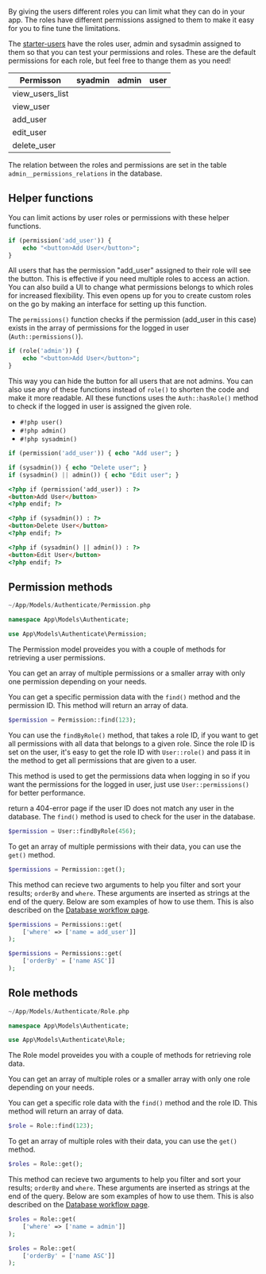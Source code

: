 By giving the users different roles you can limit what they can do in your app. The roles have different permissions assigned to them to make it easy for you to fine tune the limitations. 

The [starter-users](./database.md#starter-users) have the roles user, admin and sysadmin assigned to them so that you can test your permissions and roles. These are the default permissions for each role, but feel free to thange them as you need!

| Permisson       |              syadmin              |               admin               |               user                |
| --------------- |:---------------------------------:|:---------------------------------:|:---------------------------------:|
| view_users_list | <i class="fa-solid fa-check"></i> | <i class="fa-solid fa-check"></i> | <i class="fa-solid fa-check"></i> |
| view_user       | <i class="fa-solid fa-check"></i> | <i class="fa-solid fa-check"></i> | <i class="fa-solid fa-check"></i> |
| add_user        | <i class="fa-solid fa-check"></i> | <i class="fa-solid fa-check"></i> |                                   |
| edit_user       | <i class="fa-solid fa-check"></i> | <i class="fa-solid fa-check"></i> |                                   |
| delete_user     | <i class="fa-solid fa-check"></i> |                                   |                                   |

The relation between the roles and permissions are set in the table `admin__permissions_relations` in the database.

## Helper functions

You can limit actions by user roles or permissions with these helper functions.

```php
if (permission('add_user')) {
	echo "<button>Add User</button>";
}
```

All users that has the permission "add_user" assigned to their role will see the button. This is effective if you need multiple roles to access an action. You can also build a UI to change what permissions belongs to which roles for  increased flexibility. This even opens up for you to create custom roles on the go by making an interface for setting up this function.

The `permissions()` function checks if the permission (add_user in this case) exists in the array of permissions for the logged in user (`Auth::permissions()`).

```php
if (role('admin')) {
	echo "<button>Add User</button>";
}
```

This way you can hide the button for all users that are not admins. You can also use any of these functions instead of `role()` to shorten the code and make it more readable. All these functions uses the `Auth::hasRole()` method to check if the logged in user is assigned the given role.

- `#!php user()`
- `#!php admin()`
- `#!php sysadmin()`

```php title="PHP Example"
if (permission('add_user')) { echo "Add user"; }

if (sysadmin()) { echo "Delete user"; }
if (sysadmin() || admin()) { echo "Edit user"; }
```

```html title="HTML Example"
<?php if (permission('add_user)) : ?>
<button>Add User</button>
<?php endif; ?>

<?php if (sysadmin()) : ?>
<button>Delete User</button>
<?php endif; ?>

<?php if (sysadmin() || admin()) : ?>
<button>Edit User</button>
<?php endif; ?>
```

## Permission methods

```php title="Location"
~/App/Models/Authenticate/Permission.php
```

```php title="Namespace"
namespace App\Models\Authenticate;
```

```php title="Import"
use App\Models\Authenticate\Permission;
```

The Permission model proveides you with a couple of methods for retrieving a user permissions.

You can get an array of multiple permissions or a smaller array with only one permission depending on your needs.

You can get a specific permission data with the `find()` method and the permission ID. This method will return an array of data.

```php
$permission = Permission::find(123);
```

You can use the `findByRole()` method, that takes a role ID, if you want to get all permissions with all data that belongs to a given role. Since the role ID is set on the user, it's easy to get the role ID with `User::role()` and pass it in the method to get all permissions that are given to a user. 

This method is used to get the permissions data when logging in so if you want the permissions for the logged in user, just use `User::permissions()` for better performance.


 return a 404-error page if the user ID does not match any user in the database. The `find()` method is used to check for the user in the database.

```php
$permission = User::findByRole(456);
```

To get an array of multiple permissions with their data, you can use the `get()` method. 

```php
$permissions = Permission::get();
```

This method can recieve two arguments to help you filter and sort your results; `orderBy` and `where`. These arguments are inserted as strings at the end of the query. Below are som examples of how to use them. This is also described on the [Database workflow page](../database.md#database-methods).

```php
$permissions = Permissions::get(
	['where' => ['name = add_user']]
);

$permissions = Permissions::get(
	['orderBy' = ['name ASC']]
);
```

## Role methods

```php title="Location"
~/App/Models/Authenticate/Role.php
```

```php title="Namespace"
namespace App\Models\Authenticate;
```

```php title="Import"
use App\Models\Authenticate\Role;
```

The Role model proveides you with a couple of methods for retrieving role data.

You can get an array of multiple roles or a smaller array with only one role depending on your needs.

You can get a specific role data with the `find()` method and the role ID. This method will return an array of data.

```php
$role = Role::find(123);
```

To get an array of multiple roles with their data, you can use the `get()` method. 

```php
$roles = Role::get();
```

This method can recieve two arguments to help you filter and sort your results; `orderBy` and `where`. These arguments are inserted as strings at the end of the query. Below are som examples of how to use them. This is also described on the [Database workflow page](../database.md#database-methods).

```php
$roles = Role::get(
	['where' => ['name = admin']]
);

$roles = Role::get(
	['orderBy' = ['name ASC']]
);
```
